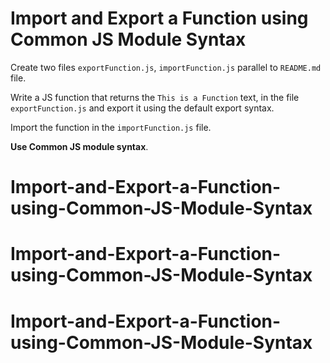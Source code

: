 # Import and Export a Function using Common JS Module Syntax

Create two files `exportFunction.js`, `importFunction.js` parallel to `README.md` file.

Write a JS function that returns the `This is a Function` text, in the file `exportFunction.js` and export it using the default export syntax.

Import the function in the `importFunction.js` file.

<b>Use Common JS module syntax</b>.
# Import-and-Export-a-Function-using-Common-JS-Module-Syntax
# Import-and-Export-a-Function-using-Common-JS-Module-Syntax
# Import-and-Export-a-Function-using-Common-JS-Module-Syntax
